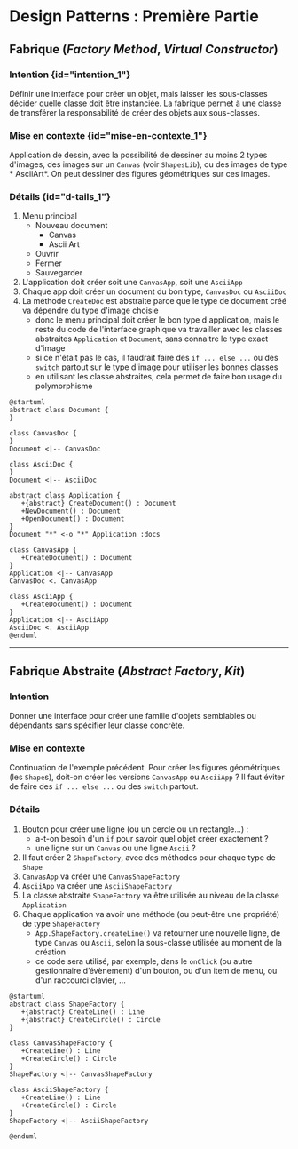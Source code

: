 # Design Patterns : Première Partie

## Fabrique (*Factory Method*, *Virtual Constructor*)

### Intention {id="intention_1"}

Définir une interface pour créer un objet, mais laisser les sous-classes décider
quelle classe doit être instanciée. La fabrique permet à une classe de
transférer la responsabilité de créer des objets aux sous-classes.

### Mise en contexte {id="mise-en-contexte_1"}

Application de dessin, avec la possibilité de dessiner au moins 2 types
d'images, des images sur un `Canvas` (voir `ShapesLib`), ou des images de type *
AsciiArt*. On peut dessiner des figures géométriques sur ces images.

### Détails {id="d-tails_1"}

1. Menu principal
    - Nouveau document
        - Canvas
        - Ascii Art
    - Ouvrir
    - Fermer
    - Sauvegarder
2. L'application doit créer soit une `CanvasApp`, soit une `AsciiApp`
3. Chaque app doit créer un document du bon type, `CanvasDoc` ou `AsciiDoc`
4. La méthode `CreateDoc` est abstraite parce que le type de document créé va
   dépendre du type d'image choisie
    - donc le menu principal doit créer le bon type d'application, mais le reste
      du code de l'interface graphique va travailler avec les classes
      abstraites `Application` et `Document`, sans connaitre le type exact
      d'image
    - si ce n'était pas le cas, il faudrait faire des `if ... else ...` ou
      des `switch` partout sur le type d'image pour utiliser les bonnes classes
    - en utilisant les classe abstraites, cela permet de faire bon usage du
      polymorphisme

````plantuml
@startuml
abstract class Document {
}

class CanvasDoc {
}
Document <|-- CanvasDoc

class AsciiDoc {
}
Document <|-- AsciiDoc

abstract class Application {
   +{abstract} CreateDocument() : Document
   +NewDocument() : Document
   +OpenDocument() : Document
}
Document "*" <-o "*" Application :docs  

class CanvasApp {
   +CreateDocument() : Document
}
Application <|-- CanvasApp
CanvasDoc <. CanvasApp

class AsciiApp {
   +CreateDocument() : Document
}
Application <|-- AsciiApp
AsciiDoc <. AsciiApp
@enduml
````

-------------------------------------------------------------------------------

## Fabrique Abstraite (*Abstract Factory*, *Kit*)

### Intention

Donner une interface pour créer une famille d'objets semblables ou dépendants
sans spécifier leur classe concrète.

### Mise en contexte

Continuation de l'exemple précédent. Pour créer les figures géométriques 
(les `Shape`s), doit-on créer les versions `CanvasApp` ou `AsciiApp` ? Il faut
éviter de faire des `if ... else ...` ou des `switch` partout.

### Détails

1. Bouton pour créer une ligne (ou un cercle ou un rectangle...) :
    - a-t-on besoin d'un `if` pour savoir quel objet créer exactement ?
    - une ligne sur un `Canvas` ou une ligne `Ascii` ?
2. Il faut créer 2 `ShapeFactory`, avec des méthodes pour chaque type de `Shape`
3. `CanvasApp` va créer une `CanvasShapeFactory`
4. `AsciiApp` va créer une `AsciiShapeFactory`
5. La classe abstraite `ShapeFactory` va être utilisée au niveau de la
   classe `Application`
6. Chaque application va avoir une méthode (ou peut-être une propriété) de
   type `ShapeFactory`
   - `App.ShapeFactory.createLine()` va retourner une nouvelle ligne, de type `Canvas` ou `Ascii`, selon la sous-classe utilisée au moment de la création
   - ce code sera utilisé, par exemple, dans le `onClick` (ou autre gestionnaire d’évènement) d'un bouton, ou d'un item de menu, ou d'un raccourci clavier, ...

````plantuml
@startuml
abstract class ShapeFactory {
   +{abstract} CreateLine() : Line
   +{abstract} CreateCircle() : Circle
}

class CanvasShapeFactory {
   +CreateLine() : Line
   +CreateCircle() : Circle
}
ShapeFactory <|-- CanvasShapeFactory

class AsciiShapeFactory {
   +CreateLine() : Line
   +CreateCircle() : Circle
}
ShapeFactory <|-- AsciiShapeFactory

@enduml
````